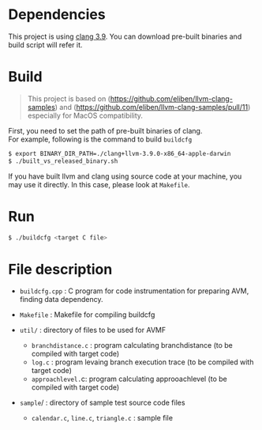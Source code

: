 # Dependencies
This project is using [clang 3.9](http://llvm.org/releases/download.html#3.9.0). You can download pre-built binaries and build script will refer it.

# Build
> This project is based on (https://github.com/eliben/llvm-clang-samples) and (https://github.com/eliben/llvm-clang-samples/pull/11) especially for MacOS compatibility.

First, you need to set the path of pre-built binaries of clang.  
For example, following is the command to build `buildcfg`

```sh
$ export BINARY_DIR_PATH=./clang+llvm-3.9.0-x86_64-apple-darwin
$ ./built_vs_released_binary.sh
```

If you have built llvm and clang using source code at your machine, you may use it directly. In this case, please look at `Makefile`.

# Run
```sh
$ ./buildcfg <target C file>
```

# File description
- `buildcfg.cpp` : C program for code instrumentation for preparing AVM, finding data dependency.  
- `Makefile` : Makefile for compiling buildcfg  

- `util/` : directory of files to be used for AVMF  
  - `branchdistance.c` : program calculating branchdistance (to be compiled with target code)  
  - `log.c` : program levaing branch execution trace (to be compiled with target code)  
  - `approachlevel.`c: program calculating approoachlevel (to be compiled with target code)  

- `sample`/ : directory of sample test source code files  
  - `calendar.c`, `line.c`, `triangle.c` : sample file  


